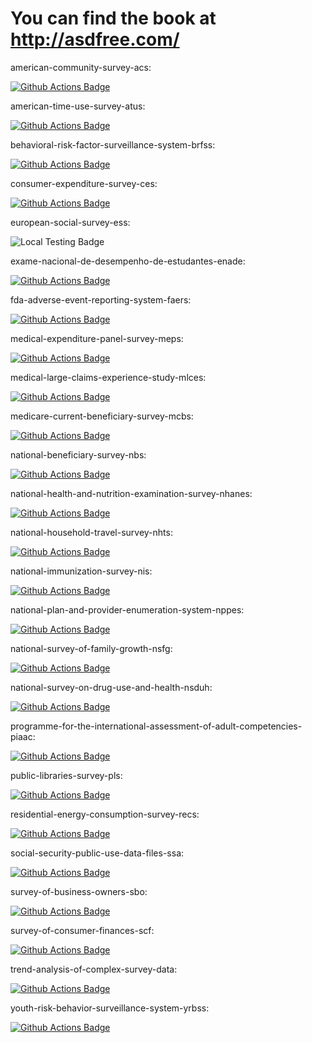# You can find the book at http://asdfree.com/
american-community-survey-acs: <p><a href="https://github.com/asdfree/acs/actions"><img src="https://github.com/asdfree/acs/actions/workflows/r.yml/badge.svg" alt="Github Actions Badge"></a></p>
american-time-use-survey-atus: <p><a href="https://github.com/asdfree/atus/actions"><img src="https://github.com/asdfree/atus/actions/workflows/r.yml/badge.svg" alt="Github Actions Badge"></a></p>
behavioral-risk-factor-surveillance-system-brfss: <p><a href="https://github.com/asdfree/brfss/actions"><img src="https://github.com/asdfree/brfss/actions/workflows/r.yml/badge.svg" alt="Github Actions Badge"></a></p>
consumer-expenditure-survey-ces: <p><a href="https://github.com/asdfree/ces/actions"><img src="https://github.com/asdfree/ces/actions/workflows/r.yml/badge.svg" alt="Github Actions Badge"></a></p>
european-social-survey-ess: <p><img src='https://img.shields.io/badge/tested%20on%20my%20laptop:-2023 06 16-brightgreen' alt='Local Testing Badge'></p>
exame-nacional-de-desempenho-de-estudantes-enade: <p><a href="https://github.com/asdfree/enade/actions"><img src="https://github.com/asdfree/enade/actions/workflows/r.yml/badge.svg" alt="Github Actions Badge"></a></p>
fda-adverse-event-reporting-system-faers: <p><a href="https://github.com/asdfree/faers/actions"><img src="https://github.com/asdfree/faers/actions/workflows/r.yml/badge.svg" alt="Github Actions Badge"></a></p>
medical-expenditure-panel-survey-meps: <p><a href="https://github.com/asdfree/meps/actions"><img src="https://github.com/asdfree/meps/actions/workflows/r.yml/badge.svg" alt="Github Actions Badge"></a></p>
medical-large-claims-experience-study-mlces: <p><a href="https://github.com/asdfree/mlces/actions"><img src="https://github.com/asdfree/mlces/actions/workflows/r.yml/badge.svg" alt="Github Actions Badge"></a></p>
medicare-current-beneficiary-survey-mcbs: <p><a href="https://github.com/asdfree/mcbs/actions"><img src="https://github.com/asdfree/mcbs/actions/workflows/r.yml/badge.svg" alt="Github Actions Badge"></a></p>
national-beneficiary-survey-nbs: <p><a href="https://github.com/asdfree/nbs/actions"><img src="https://github.com/asdfree/nbs/actions/workflows/r.yml/badge.svg" alt="Github Actions Badge"></a></p>
national-health-and-nutrition-examination-survey-nhanes: <p><a href="https://github.com/asdfree/nhanes/actions"><img src="https://github.com/asdfree/nhanes/actions/workflows/r.yml/badge.svg" alt="Github Actions Badge"></a></p>
national-household-travel-survey-nhts: <p><a href="https://github.com/asdfree/nhts/actions"><img src="https://github.com/asdfree/nhts/actions/workflows/r.yml/badge.svg" alt="Github Actions Badge"></a></p>
national-immunization-survey-nis: <p><a href="https://github.com/asdfree/nis/actions"><img src="https://github.com/asdfree/nis/actions/workflows/r.yml/badge.svg" alt="Github Actions Badge"></a></p>
national-plan-and-provider-enumeration-system-nppes: <p><a href="https://github.com/asdfree/nppes/actions"><img src="https://github.com/asdfree/nppes/actions/workflows/r.yml/badge.svg" alt="Github Actions Badge"></a></p>
national-survey-of-family-growth-nsfg: <p><a href="https://github.com/asdfree/nsfg/actions"><img src="https://github.com/asdfree/nsfg/actions/workflows/r.yml/badge.svg" alt="Github Actions Badge"></a></p>
national-survey-on-drug-use-and-health-nsduh: <p><a href="https://github.com/asdfree/nsduh/actions"><img src="https://github.com/asdfree/nsduh/actions/workflows/r.yml/badge.svg" alt="Github Actions Badge"></a></p>
programme-for-the-international-assessment-of-adult-competencies-piaac: <p><a href="https://github.com/asdfree/piaac/actions"><img src="https://github.com/asdfree/piaac/actions/workflows/r.yml/badge.svg" alt="Github Actions Badge"></a></p>
public-libraries-survey-pls: <p><a href="https://github.com/asdfree/pls/actions"><img src="https://github.com/asdfree/pls/actions/workflows/r.yml/badge.svg" alt="Github Actions Badge"></a></p>
residential-energy-consumption-survey-recs: <p><a href="https://github.com/asdfree/recs/actions"><img src="https://github.com/asdfree/recs/actions/workflows/r.yml/badge.svg" alt="Github Actions Badge"></a></p>
social-security-public-use-data-files-ssa: <p><a href="https://github.com/asdfree/ssa/actions"><img src="https://github.com/asdfree/ssa/actions/workflows/r.yml/badge.svg" alt="Github Actions Badge"></a></p>
survey-of-business-owners-sbo: <p><a href="https://github.com/asdfree/sbo/actions"><img src="https://github.com/asdfree/sbo/actions/workflows/r.yml/badge.svg" alt="Github Actions Badge"></a></p>
survey-of-consumer-finances-scf: <p><a href="https://github.com/asdfree/scf/actions"><img src="https://github.com/asdfree/scf/actions/workflows/r.yml/badge.svg" alt="Github Actions Badge"></a></p>
trend-analysis-of-complex-survey-data: <p><a href="https://github.com/asdfree/trendy/actions"><img src="https://github.com/asdfree/trendy/actions/workflows/r.yml/badge.svg" alt="Github Actions Badge"></a></p>
youth-risk-behavior-surveillance-system-yrbss: <p><a href="https://github.com/asdfree/yrbss/actions"><img src="https://github.com/asdfree/yrbss/actions/workflows/r.yml/badge.svg" alt="Github Actions Badge"></a></p>
